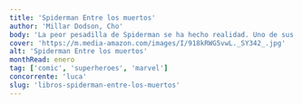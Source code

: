 ```yaml
---
title: 'Spiderman Entre los muertos'
author: 'Millar Dodson, Cho'
body: 'La peor pesadilla de Spiderman se ha hecho realidad. Uno de sus enemigos ha descubierto su identidad secreta y está usando esa información para golpear a la familia de Peter Parker. Ahora, Tía May ha sido secuestrada, y Mary Jane puede ser la siguiente.'
cover: 'https://m.media-amazon.com/images/I/918kRWG5vwL._SY342_.jpg'
alt: 'Spiderman Entre los muertos'
monthRead: enero
tag: ['comic', 'superheroes', 'marvel']
concorrente: 'luca'
slug: 'libros-spiderman-entre-los-muertos'
---
```

